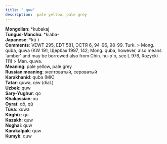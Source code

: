 ```yaml
---
title: " quw"
description:  pale yellow, pale grey
---
```


<strong>Mongolian</strong>:  *kubakaj<br>
<strong>Tungus-Manchu</strong>:  *kiaba-<br>
<strong>Japanese</strong>:  *kú-i<br>
<strong>Comments</strong>:  VEWT 295, EDT 581, ЭСТЯ 6, 94-96, 98-99. Turk. > Mong. quba, quwa (KW 191, Щербак 1997, 142; Mong. quba, however, also means 'amber' and may be borrowed also from Chin. hu-p`o, see L 976, Rozycki 111) > Man. quwa.<br>
<strong>Meaning</strong>:  pale yellow, pale grey<br>
<strong>Russian meaning</strong>:  желтоватый, сероватый<br>
<strong>Karakhanid</strong>:  quba (MK)<br>
<strong>Tatar</strong>:  quwa, qɨw (dial.)<br>
<strong>Uzbek</strong>:  quw<br>
<strong>Sary-Yughur</strong>:  qo<br>
<strong>Khakassian</strong>:  xū<br>
<strong>Oyrat</strong>:  qō, qū<br>
<strong>Tuva</strong>:  xuwa<br>
<strong>Kirghiz</strong>:  qū<br>
<strong>Kazakh</strong>:  quw<br>
<strong>Noghai</strong>:  quw<br>
<strong>Karakalpak</strong>:  quw<br>
<strong>Kumyk</strong>:  quw<br>


